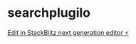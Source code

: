# searchplugilo

[Edit in StackBlitz next generation editor ⚡️](https://stackblitz.com/~/github.com/plugilode/searchplugilo)